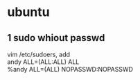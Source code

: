 # ubuntu  
## 1 sudo whiout passwd  
  vim /etc/sudoers, add   
  andy    ALL=(ALL:ALL) ALL  
  %andy ALL=(ALL) NOPASSWD:NOPASSWD  
